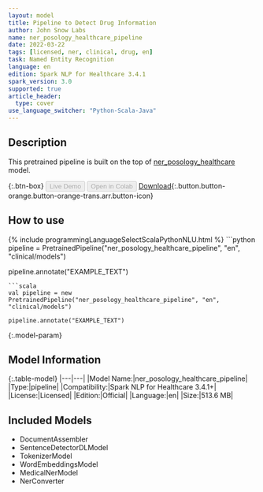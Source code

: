```yaml
---
layout: model
title: Pipeline to Detect Drug Information
author: John Snow Labs
name: ner_posology_healthcare_pipeline
date: 2022-03-22
tags: [licensed, ner, clinical, drug, en]
task: Named Entity Recognition
language: en
edition: Spark NLP for Healthcare 3.4.1
spark_version: 3.0
supported: true
article_header:
  type: cover
use_language_switcher: "Python-Scala-Java"
---
```


## Description

This pretrained pipeline is built on the top of [ner_posology_healthcare](https://nlp.johnsnowlabs.com/2021/04/01/ner_posology_healthcare_en.html) model.

{:.btn-box}
<button class="button button-orange" disabled>Live Demo</button>
<button class="button button-orange" disabled>Open in Colab</button>
[Download](https://s3.amazonaws.com/auxdata.johnsnowlabs.com/clinical/models/ner_posology_healthcare_pipeline_en_3.4.1_3.0_1647942842636.zip){:.button.button-orange.button-orange-trans.arr.button-icon}

## How to use



<div class="tabs-box" markdown="1">
{% include programmingLanguageSelectScalaPythonNLU.html %}
```python
pipeline = PretrainedPipeline("ner_posology_healthcare_pipeline", "en", "clinical/models")

pipeline.annotate("EXAMPLE_TEXT")
```
```scala
val pipeline = new PretrainedPipeline("ner_posology_healthcare_pipeline", "en", "clinical/models")

pipeline.annotate("EXAMPLE_TEXT")
```
</div>

{:.model-param}
## Model Information

{:.table-model}
|---|---|
|Model Name:|ner_posology_healthcare_pipeline|
|Type:|pipeline|
|Compatibility:|Spark NLP for Healthcare 3.4.1+|
|License:|Licensed|
|Edition:|Official|
|Language:|en|
|Size:|513.6 MB|

## Included Models

- DocumentAssembler
- SentenceDetectorDLModel
- TokenizerModel
- WordEmbeddingsModel
- MedicalNerModel
- NerConverter